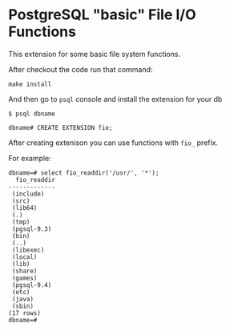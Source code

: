 # PostgreSQL "basic" File I/O Functions

This extension for some basic file system functions.

After checkout the code run that command:

`make install`

And then go to `psql` console and install the extension for your db

`$ psql dbname`

`dbname# CREATE EXTENSION fio;`

After creating extenison you can use functions with `fio_` prefix.

For example:

    dbname=# select fio_readdir('/usr/', '*');
      fio_readdir 
    -------------
     (include)
     (src)
     (lib64)
     (.)
     (tmp)
     (pgsql-9.3)
     (bin)
     (..)
     (libexec)
     (local)
     (lib)
     (share)
     (games)
     (pgsql-9.4)
     (etc)
     (java)
     (sbin)
    (17 rows)
    dbname=# 
